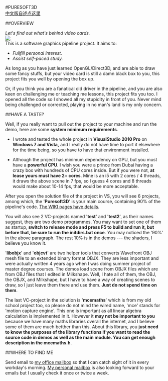 #PURESOFT3D  
[中文版自述点这里](https://github.com/CallMeZhou/Puresoft3D/wiki/Readme-in-Chinese)  
  
##OVERVIEW  
  
*Let's find out what's behind video cards.*  
![](https://qqw6xw.dm2302.livefilestore.com/y3mZX_CzVUMXZNPKuSzZUTCBAvQpa1b1dVV09d3IY35fVN9FezvItAFhZc8iFyHhHgHobFJNKJAOJqDLhCko3c4Msz2duAcpDg-rCpZ0bIbOTZcxwcSMv0zaN1kTdIALUCz7cIYTOSpDwh0ShAe3fU9xg7W1FrkXUKZMr6hJm7-Jgw?width=1024&height=768&cropmode=none)  
This is a software graphics pipeline project. It aims to:  
* *Fullfill personal interest.*  
* *Assist self-paced study.*  
  
As long as you have just learned OpenGL/Direct3D, and are able to draw some fancy stuffs, but your video card is still a damn black box to you, this project fits you well by opening the box up.  
  
Or, if you think you are a fanatical old driver in the pipeline, and you are also keen on challenging me or teaching me lessons, this project fits you too. I opened all the code so I showed all my stupidity in front of you. Never mind being challenged or corrected, playing in no man's land is my only concern.  
  
##HAVE A TASTE?  
  
Well, if you really want to pull out the project to your machine and run the demo, here are some **system minimum requirements**.  
* I wrote and tested the whole project in **VisualStudio 2010 Pro** on **Windows 7 and Vista,** and I really do not have time to port it elsewhere for the time being, so you have to have that environment installed.  
  
* Although the project has minimum dependency on GPU, but you must have a **powerful CPU**. I wish you were a prince from Dubai having a crazy box with hundreds of CPU cores inside. But if you were not, **at lease yours must have 2+ cores**. Mine is an i5 with 2 cores / 4 threads, it draws the above scene in 7 fps, so I guess 4 cores and 8 threads would make about 10-14 fps, that would be more acceptable.  
  
After you open the solution file of the project in VS, you will see 6 projects, among which, the '**Puresoft3D**' is your main course, containing 90% of the pipeline's code. [The WIKI pages have details](https://github.com/CallMeZhou/Puresoft3D/wiki).  
  
You will also see 2 VC-projects named '**test**' and '**test2**', as their names suggest, they are two demo programmes. You may want to set one of them as startup, **switch to release mode and press F5 to build and run it, but before that, be sure to run the initdirs.bat once**. You may noticed the '90%' in the above paragraph. The rest 10% is in the demos --- the shaders, I believe you know it.  
  
'**libobjx**' and '**objcvt**' are two helper tools that converts Wavefront OBJ mesh file to an extended binary format OBJX. They are less important and were actually written 4 years ago when I was doing summer project of master degree courses. The demos load scene from OBJX files which are from OBJ files that I edited in Milkshape. Well, I hate all of them, the OBJ, the OBJX, and Milkshape, but I have to have a way of creating scenes to draw, so I just leave them there and use them. **Just do not spend time on them**.  
  
The last VC-project in the solution is '**mcemaths**' which is from my old school project too, so please do not mind the wired name, 'mce' stands for 'motion capture engine'. This one is important as all linear algebra calculation is implemented in it. However it **may not be important to you** because we have many maths libraries overall the internet, and I believe some of them are much betther than this. About this library, you **just need to know the purposes of the library functions if you want to read the source code in demos as well as the main module. You can get enough description in the mcemaths.h**.  
  
##WHERE TO FIND ME  
  
Send email to [my office mailbox](mailto:chzhoubj@cn.ibm.com) so that I can catch sight of it in every workday's morning. [My personal mailbox](mailto:agedboy@sina.com) is also looking forward to your emails but I usually check it once or twice a week.

